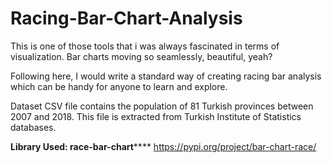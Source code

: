 # Racing-Bar-Chart-Analysis

This is one of those tools that i was always fascinated in terms of visualization. Bar charts moving so seamlessly, beautiful, yeah?

Following here, I would write a standard way of creating racing bar analysis which can be handy for anyone to learn and explore.

Dataset CSV file contains the population of 81 Turkish provinces between 2007 and 2018. This file is extracted from Turkish Institute of Statistics databases.

**Library Used: race-bar-chart******
https://pypi.org/project/bar-chart-race/
